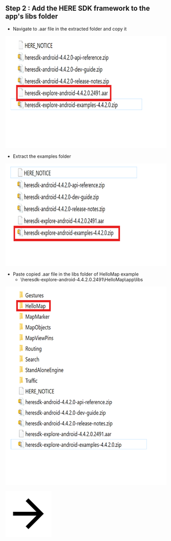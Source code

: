 ## Step 2 : Add the HERE SDK framework to the app's libs folder

- Navigate to .aar file in the extracted folder and copy it

<img src="/img/extracted-folder.png" width="700" height="350"/>

- Extract the examples folder

<img src="/img/extract-ex.png" width="700" height="320"/>

- Paste copied .aar file in the libs folder of HelloMap example
    - \heresdk-explore-android-4.4.2.0.2491\HelloMap\app\libs

<img src="/img/extracted-ex.png" width="700" height="620"/>

[![Foo](/img/next.png)](/Step3.md) 